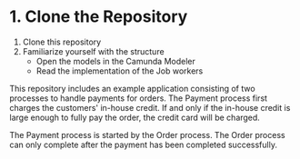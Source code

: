 # 1. Clone the Repository

1. Clone this repository
2. Familiarize yourself with the structure
    - Open the models in the Camunda Modeler
    - Read the implementation of the Job workers

This repository includes an example application consisting of two processes to handle payments for orders.
The Payment process first charges the customers' in-house credit.
If and only if the in-house credit is large enough to fully pay the order, the credit card will be charged.

The Payment process is started by the Order process. The Order process can only complete after the payment has been completed successfully.